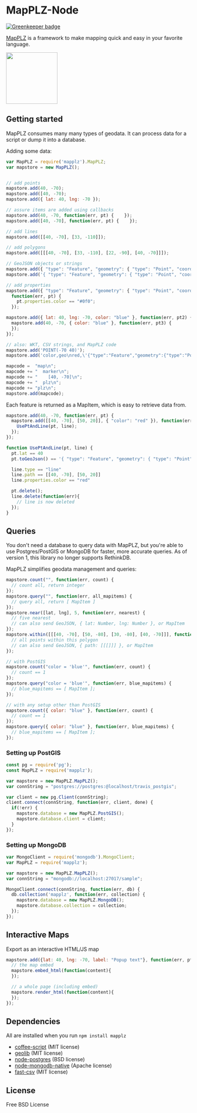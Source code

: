 # MapPLZ-Node

[![Greenkeeper badge](https://badges.greenkeeper.io/mapmeld/mapplz-node.svg)](https://greenkeeper.io/)

[MapPLZ](http://mapplz.com) is a framework to make mapping quick and easy in
your favorite language.

<img src="https://raw.githubusercontent.com/mapmeld/mapplz-node/master/logo.jpg" width="140"/>

## Getting started

MapPLZ consumes many many types of geodata. It can process data for a script or dump
it into a database.

Adding some data:

```js
var MapPLZ = require('mapplz').MapPLZ;
var mapstore = new MapPLZ();


// add points
mapstore.add(40, -70);
mapstore.add([40, -70);
mapstore.add({ lat: 40, lng: -70 });

// assure items are added using callbacks
mapstore.add(40, -70, function(err, pt) {    });
mapstore.add([40, -70], function(err, pt) {    });

// add lines
mapstore.add([[40, -70], [33, -110]]);

// add polygons
mapstore.add([[[40, -70], [33, -110], [22, -90], [40, -70]]]);

// GeoJSON objects or strings
mapstore.add({ "type": "Feature", "geometry": { "type": "Point", "coordinates": [-70, 40] } });
mapstore.add('{ "type": "Feature", "geometry": { "type": "Point", "coordinates": [-70, 40] } }');

// add properties
mapstore.add({ "type": "Feature", "geometry": { "type": "Point", "coordinates": [-70, 40] }, "properties": { "color": "#0f0" }},
  function(err, pt) {
    pt.properties.color == "#0f0";
  });

mapstore.add({ lat: 40, lng: -70, color: "blue" }, function(err, pt2) {
  mapstore.add(40, -70, { color: "blue" }, function(err, pt3) {  
  });
});

// also: WKT, CSV strings, and MapPLZ code
mapstore.add('POINT(-70 40)');
mapstore.add('color,geo\nred,\'{"type":"Feature","geometry":{"type":"Point","coordinates":[-70,40]}}\'');

mapcode =  "map\n";
mapcode += "  marker\n";
mapcode += "    [40, -70]\n";
mapcode += "  plz\n";
mapcode += "plz\n";
mapstore.add(mapcode);
```

Each feature is returned as a MapItem, which is easy to retrieve data from.

```js
mapstore.add(40, -70, function(err, pt) {
  mapstore.add([[40, -70], [50, 20]], { "color": "red" }), function(err, line) {
    UsePtAndLine(pt, line);
  });
});

function UsePtAndLine(pt, line) {
  pt.lat == 40
  pt.toGeoJson() == '{ "type": "Feature", "geometry": { "type": "Point", "coordinates": [-70, 40] }}'

  line.type == "line"
  line.path == [[40, -70], [50, 20]]
  line.properties.color == "red"

  pt.delete();
  line.delete(function(err){
    // line is now deleted
  });
}
```

## Queries

You don't need a database to query data with MapPLZ, but you're able to use Postgres/PostGIS
or MongoDB for faster, more accurate queries. As of version 1, this library no longer supports RethinkDB.

MapPLZ simplifies geodata management and queries:

```js
mapstore.count("", function(err, count) {
  // count all, return integer
});
mapstore.query("", function(err, all_mapitems) {
  // query all, return [ MapItem ]
});
mapstore.near([lat, lng], 5, function(err, nearest) {
  // five nearest
  // can also send GeoJSON, { lat: Number, lng: Number }, or MapItem
});
mapstore.within([[[40, -70], [50, -80], [30, -80], [40, -70]]], function(err, within) {
  // all points within this polygon
  // can also send GeoJSON, { path: [[[]]] }, or MapItem
});

// with PostGIS
mapstore.count("color = 'blue'", function(err, count) {
  // count == 1
});
mapstore.query("color = 'blue'", function(err, blue_mapitems) {
  // blue_mapitems == [ MapItem ];
});

// with any setup other than PostGIS
mapstore.count({ color: "blue" }, function(err, count) {
  // count == 1
});
mapstore.query({ color: "blue" }, function(err, blue_mapitems) {
  // blue_mapitems == [ MapItem ];
});
```

### Setting up PostGIS
```js
const pg = require('pg');
const MapPLZ = require('mapplz');

var mapstore = new MapPLZ.MapPLZ();
var connString = "postgres://postgres:@localhost/travis_postgis";

var client = new pg.Client(connString);
client.connect(connString, function(err, client, done) {
  if(!err) {
    mapstore.database = new MapPLZ.PostGIS();
    mapstore.database.client = client;
  }
});
```

### Setting up MongoDB
```js
var MongoClient = require('mongodb').MongoClient;
var MapPLZ = require('mapplz');

var mapstore = new MapPLZ.MapPLZ();
var connString = "mongodb://localhost:27017/sample";

MongoClient.connect(connString, function(err, db) {
  db.collection('mapplz', function(err, collection) {
    mapstore.database = new MapPLZ.MongoDB();
    mapstore.database.collection = collection;
  });
});
```

## Interactive Maps

Export as an interactive HTML/JS map

```js
mapstore.add({lat: 40, lng: -70, label: "Popup text"}, function(err, pt) {
  // the map embed
  mapstore.embed_html(function(content){
  });

  // a whole page (including embed)
  mapstore.render_html(function(content){
  });
});
```

## Dependencies

All are installed when you run ```npm install mapplz```

* <a href="http://coffeescript.org/">coffee-script</a> (MIT license)
* <a href="https://github.com/manuelbieh/Geolib">geolib</a> (MIT license)
* <a href="https://github.com/brianc/node-postgres">node-postgres</a> (BSD license)
* <a href="http://mongodb.github.io/node-mongodb-native/">node-mongodb-native</a> (Apache license)
* <a href="http://c2fo.github.io/fast-csv/index.html">fast-csv</a> (MIT license)

## License

Free BSD License
